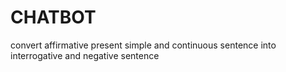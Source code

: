 # CHATBOT
convert affirmative present simple and continuous sentence into interrogative and negative sentence
